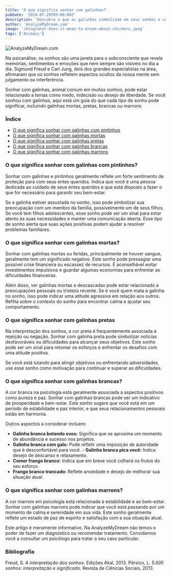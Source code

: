 ```yaml
---
title: 'O que significa sonhar com galinhas?'
pubDate: '2024-07-29T05:00:00Z'
description: 'Descubra o que as galinhas simbolizam em seus sonhos e como suas diferentes cores e estados podem refletir aspectos de sua vida e emoções.'
author: 'AnalyzeMyDream.com'
image: '/blog/what-does-it-mean-to-dream-about-chickens.jpeg'
tags: ['Animais']
---
```


![AnalyzeMyDream.com](/blog/what-does-it-mean-to-dream-about-chickens.jpeg)

Na psicanálise, os sonhos são uma janela para o subconsciente que revela memórias, sentimentos e emoções que nem sempre são visíveis no dia a dia. Sigmund Freud e Carl Jung, dois dos grandes especialistas na área, afirmaram que os sonhos refletem aspectos ocultos da nossa mente sem julgamento ou interferência.

Sonhar com galinhas, animal comum em muitos sonhos, pode estar relacionado a temas como medo, indecisão ou desejo de liberdade. Se você sonhou com galinhas, aqui está um guia do que cada tipo de sonho pode significar, incluindo galinhas mortas, pretas, brancas ou marrons.

### Índice

- [O que significa sonhar com galinhas com pintinhos](#o-que-significa-sonhar-com-galinhas-com-pintinhos)
- [O que significa sonhar com galinhas mortas](#o-que-significa-sonhar-com-galinhas-mortas)
- [O que significa sonhar com galinhas pretas](#o-que-significa-sonhar-com-galinhas-pretas)
- [O que significa sonhar com galinhas brancas](#o-que-significa-sonhar-com-galinhas-brancas)
- [O que significa sonhar com galinhas marrons](#o-que-significa-sonhar-com-galinhas-marrons)

### O que significa sonhar com galinhas com pintinhos?

Sonhar com galinhas e pintinhos geralmente reflete um forte sentimento de proteção para com seus entes queridos. Indica que você é uma pessoa dedicada ao cuidado de seus entes queridos e que está disposto a fazer o que for necessário para garantir seu bem-estar.

Se a galinha estiver assustada no sonho, isso pode simbolizar sua preocupação com um membro da família, possivelmente um de seus filhos. Se você tem filhos adolescentes, esse sonho pode ser um sinal para estar atento às suas necessidades e manter uma comunicação aberta. Esse tipo de sonho alerta que suas ações positivas podem ajudar a resolver problemas familiares.

### O que significa sonhar com galinhas mortas?

Sonhar com galinhas mortas ou feridas, principalmente se houver sangue, geralmente tem um significado negativo. Este sonho pode pressagiar uma possível crise financeira ou escassez de recursos. É aconselhável evitar investimentos impulsivos e guardar algumas economias para enfrentar as dificuldades financeiras.

Além disso, ver galinhas mortas e descascadas pode estar relacionado a preocupações pessoais ou tristeza recente. Se é você quem mata a galinha no sonho, isso pode indicar uma atitude agressiva em relação aos outros. Reflita sobre o contexto do sonho para encontrar calma e ajustar seu comportamento.

### O que significa sonhar com galinhas pretas

Na interpretação dos sonhos, a cor preta é frequentemente associada à rejeição ou negação. Sonhar com galinha preta pode simbolizar notícias desfavoráveis ​​ou dificuldades para alcançar seus objetivos. Este sonho pode ser um sinal para retomar os esforços e enfrentar os desafios com uma atitude positiva.

Se você está lutando para atingir objetivos ou enfrentando adversidades, use esse sonho como motivação para continuar e superar as dificuldades.

### O que significa sonhar com galinhas brancas?

A cor branca na psicologia está geralmente associada a aspectos positivos como pureza e paz. Sonhar com galinhas brancas pode ser um indicativo de prosperidade e bem-estar. Este sonho sugere que você está em um período de estabilidade e paz interior, e que seus relacionamentos pessoais estão em harmonia.

Outros aspectos a considerar incluem:
- **Galinha branca botando ovos:** Significa que se aproxima um momento de abundância e sucesso nos projetos.
- **Galinha branca com galo:** Pode refletir uma imposição de autoridade que é desconfortável para você. - **Galinha branca pica você:** Indica desejo de descanso e relaxamento.
- **Comer frango branco:** Indica que em breve você colherá os frutos do seu esforço.
- **Frango branco trancado:** Reflete ansiedade e desejo de melhorar sua situação atual.

### O que significa sonhar com galinhas marrons?

A cor marrom em psicologia está relacionada à estabilidade e ao bem-estar. Sonhar com galinhas marrons pode indicar que você está passando por um momento de calma e serenidade em sua vida. Este sonho geralmente reflete um estado de paz de espírito e satisfação com a sua situação atual.

Este artigo é meramente informativo. Na AnalyzeMyDream não temos o poder de fazer um diagnóstico ou recomendar tratamento. Convidamos você a consultar um psicólogo para tratar o seu caso particular.

### Bibliografia

Freud, S. *A interpretação dos sonhos*. Edições Akal, 2013. 
Pérsico, L. *5.005 sonhos: interpretação e significado*. Revista de Ciências Sociais, 2013.